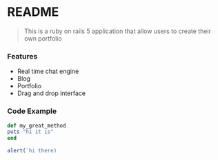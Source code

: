 # README

> This is a ruby on rails 5 application that allow users to create their own portfolio

### Features

- Real time chat engine
- Blog
- Portfolio
- Drag and drop interface

### Code Example

```ruby
def my_great_method
puts "hi it is"
end
```

```javascript
alert(`hi there)
```
